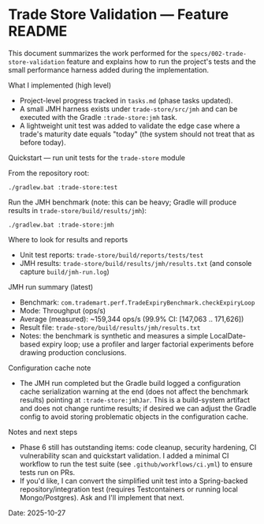 # Trade Store Validation — Feature README

This document summarizes the work performed for the `specs/002-trade-store-validation` feature and explains how to run the project's tests and the small performance harness added during the implementation.

What I implemented (high level)
- Project-level progress tracked in `tasks.md` (phase tasks updated).
- A small JMH harness exists under `trade-store/src/jmh` and can be executed with the Gradle `:trade-store:jmh` task.
- A lightweight unit test was added to validate the edge case where a trade's maturity date equals "today" (the system should not treat that as before today).

Quickstart — run unit tests for the `trade-store` module

From the repository root:

```pwsh
./gradlew.bat :trade-store:test
```

Run the JMH benchmark (note: this can be heavy; Gradle will produce results in `trade-store/build/results/jmh`):

```pwsh
./gradlew.bat :trade-store:jmh
```

Where to look for results and reports
- Unit test reports: `trade-store/build/reports/tests/test`
- JMH results: `trade-store/build/results/jmh/results.txt` (and console capture `build/jmh-run.log`)

JMH run summary (latest)

- Benchmark: `com.trademart.perf.TradeExpiryBenchmark.checkExpiryLoop`
- Mode: Throughput (ops/s)
- Average (measured): ~159,344 ops/s (99.9% CI: [147,063 .. 171,626])
- Result file: `trade-store/build/results/jmh/results.txt`
- Notes: the benchmark is synthetic and measures a simple LocalDate-based expiry loop; use a profiler and larger factorial experiments before drawing production conclusions.

Configuration cache note

- The JMH run completed but the Gradle build logged a configuration cache serialization warning at the end (does not affect the benchmark results) pointing at `:trade-store:jmhJar`. This is a build-system artifact and does not change runtime results; if desired we can adjust the Gradle config to avoid storing problematic objects in the configuration cache.

Notes and next steps
- Phase 6 still has outstanding items: code cleanup, security hardening, CI vulnerability scan and quickstart validation. I added a minimal CI workflow to run the test suite (see `.github/workflows/ci.yml`) to ensure tests run on PRs.
- If you'd like, I can convert the simplified unit test into a Spring-backed repository/integration test (requires Testcontainers or running local Mongo/Postgres). Ask and I'll implement that next.

Date: 2025-10-27
